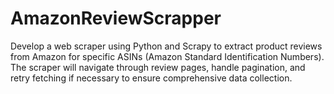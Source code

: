 # AmazonReviewScrapper
Develop a web scraper using Python and Scrapy to extract product reviews from Amazon for specific ASINs (Amazon Standard Identification Numbers). The scraper will navigate through review pages, handle pagination, and retry fetching if necessary to ensure comprehensive data collection.
